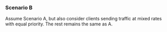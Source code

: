 ### Scenario B

Assume Scenario A, but also consider clients sending traffic at mixed rates with equal priority. The rest remains the same as A. 